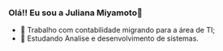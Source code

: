 ### Olá!! Eu sou a Juliana Miyamoto👋


- 🔭 Trabalho com contabilidade migrando para a área de TI;
- 🌱 Estudando Analise e desenvolvimento de sistemas.

